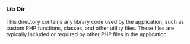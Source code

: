 ### Lib Dir
This directory contains any library code used by the application, such as custom PHP functions, classes, and other utility files. These files are typically included or required by other PHP files in the application.
